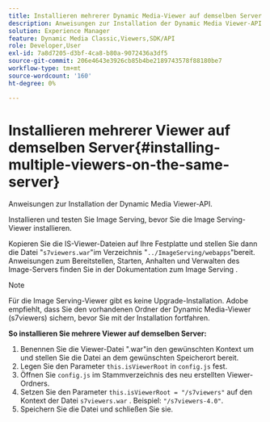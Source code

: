 ```yaml
---
title: Installieren mehrerer Dynamic Media-Viewer auf demselben Server
description: Anweisungen zur Installation der Dynamic Media Viewer-API.
solution: Experience Manager
feature: Dynamic Media Classic,Viewers,SDK/API
role: Developer,User
exl-id: 7a8d7205-d3bf-4ca8-b80a-9072436a3df5
source-git-commit: 206e4643e3926cb85b4be2189743578f88180be7
workflow-type: tm+mt
source-wordcount: '160'
ht-degree: 0%

---
```


# Installieren mehrerer Viewer auf demselben Server{#installing-multiple-viewers-on-the-same-server}

<!-- Updated April 06, 2021 from https://wiki.corp.adobe.com/pages/viewpage.action?spaceKey=scene7qa&title=s7Viewers%2C+S7SDK%2C+S7OnDemand+Release+Notes - Contact is Sasha -->

Anweisungen zur Installation der Dynamic Media Viewer-API.

Installieren und testen Sie Image Serving, bevor Sie die Image Serving-Viewer installieren.

Kopieren Sie die IS-Viewer-Dateien auf Ihre Festplatte und stellen Sie dann die Datei &quot;`s7viewers.war`&quot;im Verzeichnis &quot;`../ImageServing/webapps`&quot;bereit. Anweisungen zum Bereitstellen, Starten, Anhalten und Verwalten des Image-Servers finden Sie in der Dokumentation zum Image Serving .

>[!NOTE]
>
>Für die Image Serving-Viewer gibt es keine Upgrade-Installation. Adobe empfiehlt, dass Sie den vorhandenen Ordner der Dynamic Media-Viewer (s7viewers) sichern, bevor Sie mit der Installation fortfahren.

**So installieren Sie mehrere Viewer auf demselben Server:**

1. Benennen Sie die Viewer-Datei &quot;.war&quot;in den gewünschten Kontext um und stellen Sie die Datei an dem gewünschten Speicherort bereit.
1. Legen Sie den Parameter `this.isViewerRoot` in `config.js` fest.
1. Öffnen Sie `config.js` im Stammverzeichnis des neu erstellten Viewer-Ordners.
1. Setzen Sie den Parameter `this.isViewerRoot = "/s7viewers"` auf den Kontext der Datei `s7viewers.war` . Beispiel: `"/s7viewers-4.0"`.
1. Speichern Sie die Datei und schließen Sie sie.
